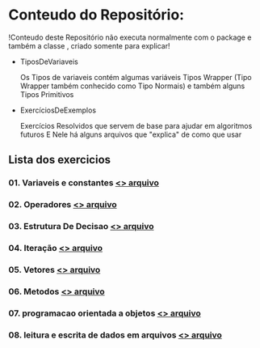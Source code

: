 # Conteudo do Repositório:

!Conteudo deste Repositório não executa normalmente com o package e também a classe , criado somente para explicar!

- TiposDeVariaveis

  Os Tipos de variaveis contém
  algumas variáveis Tipos Wrapper
  (Tipo Wrapper também conhecido como Tipo Normais)
  e também alguns Tipos Primitivos 

- ExercíciosDeExemplos

  Exercícios Resolvidos que servem de base
  para ajudar em algoritmos futuros
  E Nele há alguns arquivos que "explica" 
  de como que usar

##

## Lista dos exercicios

### 01. Variaveis e constantes [<> arquivo](https://github.com/gladsonsimoes/ExerciciosDeExemplo_Java/tree/main/ExerciciosDeExemplo/01_variaveis_e_constantes/)
 
### 02. Operadores [<> arquivo](https://github.com/gladsonsimoes/ExerciciosDeExemplo_Java/tree/main/ExerciciosDeExemplo/02_operadores/)

### 03. Estrutura De Decisao [<> arquivo ](https://github.com/gladsonsimoes/ExerciciosDeExemplo_Java/tree/main/ExerciciosDeExemplo/03_estrutura_de_decisao/)

### 04. Iteração [<> arquivo](https://github.com/gladsonsimoes/ExerciciosDeExemplo_Java/tree/main/ExerciciosDeExemplo/04_Iteracao/)

### 05. Vetores [<> arquivo ](https://github.com/gladsonsimoes/ExerciciosDeExemplo_Java/tree/main/ExerciciosDeExemplo/05_vetores/)

### 06. Metodos [<> arquivo](https://github.com/gladsonsimoes/ExerciciosDeExemplo_Java/tree/main/ExerciciosDeExemplo/06_metodos/)

### 07. programacao orientada a objetos [<> arquivo](https://github.com/gladsonsimoes/ExerciciosDeExemplo_Java/tree/main/ExerciciosDeExemplo/07_programacao_orientada_a_objetos/)

### 08. leitura e escrita de dados em arquivos [<> arquivo](https://github.com/gladsonsimoes/ExerciciosDeExemplo_Java/tree/main/ExerciciosDeExemplo/08_leitura_e_escrita_de_dados_em_arquivos/)

